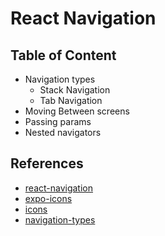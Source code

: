 # React Navigation

## Table of Content

- Navigation types
  - Stack Navigation
  - Tab Navigation
- Moving Between screens
- Passing params
- Nested navigators

## References

- [react-navigation](https://reactnavigation.org/)
- [expo-icons](https://docs.expo.dev/guides/icons/)
- [icons](https://icons.expo.fyi/)
- [navigation-types](https://react-native-course.elazizi.com/static/656b36f0d87d6ecd97bae87a0f40e51a/2faef/navigators.png)
